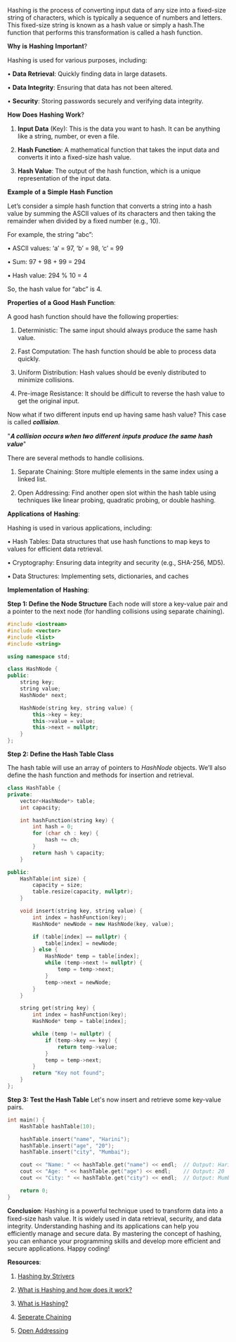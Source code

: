 Hashing is the process of converting input data of any size into a fixed-size string of characters, which is typically a sequence of numbers and letters.
This fixed-size string is known as a hash value or simply a hash.The function that performs this transformation is called a hash function.

𝐖𝐡𝐲 𝐢𝐬 𝐇𝐚𝐬𝐡𝐢𝐧𝐠 𝐈𝐦𝐩𝐨𝐫𝐭𝐚𝐧𝐭?

Hashing is used for various purposes, including:

•	**Data Retrieval**: Quickly finding data in large datasets.

•	**Data Integrity**: Ensuring that data has not been altered.

•	**Security**: Storing passwords securely and verifying data integrity.


𝐇𝐨𝐰 𝐃𝐨𝐞𝐬 𝐇𝐚𝐬𝐡𝐢𝐧𝐠 𝐖𝐨𝐫𝐤?

1.	**Input Data** (Key): This is the data you want to hash. It can be anything like a string, number, or even a file.

2.	**Hash Function**: A mathematical function that takes the input data and converts it into a fixed-size hash value.

3.	**Hash Value**: The output of the hash function, which is a unique representation of the input data.

𝐄𝐱𝐚𝐦𝐩𝐥𝐞 𝐨𝐟 𝐚 𝐒𝐢𝐦𝐩𝐥𝐞 𝐇𝐚𝐬𝐡 𝐅𝐮𝐧𝐜𝐭𝐢𝐨𝐧

Let’s consider a simple hash function that converts a string into a hash value by summing the ASCII values of its characters and then taking the remainder when divided by a fixed number (e.g., 10).

For example, the string “abc”:

•	ASCII values: ‘a’ = 97, ‘b’ = 98, ‘c’ = 99

•	Sum: 97 + 98 + 99 = 294

•	Hash value: 294 % 10 = 4

So, the hash value for “abc” is 4.

𝐏𝐫𝐨𝐩𝐞𝐫𝐭𝐢𝐞𝐬 𝐨𝐟 𝐚 𝐆𝐨𝐨𝐝 𝐇𝐚𝐬𝐡 𝐅𝐮𝐧𝐜𝐭𝐢𝐨𝐧:

A good hash function should have the following properties:

1.	Deterministic: The same input should always produce the same hash value.

2.	Fast Computation: The hash function should be able to process data quickly.

3.	Uniform Distribution: Hash values should be evenly distributed to minimize collisions.

4.	Pre-image Resistance: It should be difficult to reverse the hash value to get the original input.

Now what if two different inputs end up having same hash value? This case is called 𝒄𝒐𝒍𝒍𝒊𝒔𝒊𝒐𝒏.

"𝑨 𝒄𝒐𝒍𝒍𝒊𝒔𝒊𝒐𝒏 𝒐𝒄𝒄𝒖𝒓𝒔 𝒘𝒉𝒆𝒏 𝒕𝒘𝒐 𝒅𝒊𝒇𝒇𝒆𝒓𝒆𝒏𝒕 𝒊𝒏𝒑𝒖𝒕𝒔 𝒑𝒓𝒐𝒅𝒖𝒄𝒆 𝒕𝒉𝒆 𝒔𝒂𝒎𝒆 𝒉𝒂𝒔𝒉 𝒗𝒂𝒍𝒖𝒆"

There are several methods to handle collisions.

1.	Separate Chaining: Store multiple elements in the same index using a linked list.

2.	Open Addressing: Find another open slot within the hash table using techniques like linear probing, quadratic probing, or double hashing.

𝐀𝐩𝐩𝐥𝐢𝐜𝐚𝐭𝐢𝐨𝐧𝐬 𝐨𝐟 𝐇𝐚𝐬𝐡𝐢𝐧𝐠:

Hashing is used in various applications, including:

•	Hash Tables: Data structures that use hash functions to map keys to values for efficient data retrieval.

•	Cryptography: Ensuring data integrity and security (e.g., SHA-256, MD5).

•	Data Structures: Implementing sets, dictionaries, and caches

𝐈𝐦𝐩𝐥𝐞𝐦𝐞𝐧𝐭𝐚𝐭𝐢𝐨𝐧 𝐨𝐟 𝐇𝐚𝐬𝐡𝐢𝐧𝐠:

**Step 1: Define the Node Structure**
Each node will store a key-value pair and a pointer to the next node (for handling collisions using separate chaining).

```cpp
#include <iostream>
#include <vector>
#include <list>
#include <string>

using namespace std;

class HashNode {
public:
    string key;
    string value;
    HashNode* next;

    HashNode(string key, string value) {
        this->key = key;
        this->value = value;
        this->next = nullptr;
    }
};

```

**Step 2: Define the Hash Table Class**

The hash table will use an array of pointers to _HashNode_ objects. We’ll also define the hash function and methods for insertion and retrieval.

```cpp
class HashTable {
private:
    vector<HashNode*> table;
    int capacity;

    int hashFunction(string key) {
        int hash = 0;
        for (char ch : key) {
            hash += ch;
        }
        return hash % capacity;
    }

public:
    HashTable(int size) {
        capacity = size;
        table.resize(capacity, nullptr);
    }

    void insert(string key, string value) {
        int index = hashFunction(key);
        HashNode* newNode = new HashNode(key, value);

        if (table[index] == nullptr) {
            table[index] = newNode;
        } else {
            HashNode* temp = table[index];
            while (temp->next != nullptr) {
                temp = temp->next;
            }
            temp->next = newNode;
        }
    }

    string get(string key) {
        int index = hashFunction(key);
        HashNode* temp = table[index];

        while (temp != nullptr) {
            if (temp->key == key) {
                return temp->value;
            }
            temp = temp->next;
        }
        return "Key not found";
    }
};
```
**Step 3: Test the Hash Table**
Let's now insert and retrieve some key-value pairs.

```cpp
int main() {
    HashTable hashTable(10);

    hashTable.insert("name", "Harini");
    hashTable.insert("age", "20");
    hashTable.insert("city", "Mumbai");

    cout << "Name: " << hashTable.get("name") << endl;  // Output: Harini
    cout << "Age: " << hashTable.get("age") << endl;    // Output: 20
    cout << "City: " << hashTable.get("city") << endl;  // Output: Mumbai

    return 0;
}

```
𝐂𝐨𝐧𝐜𝐥𝐮𝐬𝐢𝐨𝐧:
Hashing is a powerful technique used to transform data into a fixed-size hash value. It is widely used in data retrieval, security, and data integrity.
Understanding hashing and its applications can help you efficiently manage and secure data.
By mastering the concept of hashing, you can enhance your programming skills and develop more efficient and secure applications. Happy coding!

𝐑𝐞𝐬𝐨𝐮𝐫𝐜𝐞𝐬:

1)	[Hashing by Strivers]( https://youtu.be/KEs5UyBJ39g?si=f0jAGCdYfguyN5dQ)

2)	[What is Hashing and how does it work?]( https://www.codecademy.com/resources/blog/what-is-hashing/)

3)	[What is Hashing?]( https://www.geeksforgeeks.org/what-is-hashing/)

4)	[Seperate Chaining](https://www.geeksforgeeks.org/separate-chaining-collision-handling-technique-in-hashing/?ref=lbp)

5)	[Open Addressing](https://www.geeksforgeeks.org/open-addressing-collision-handling-technique-in-hashing/)

